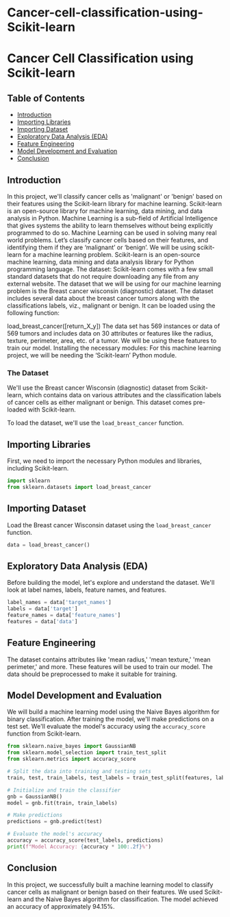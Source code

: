 # Cancer-cell-classification-using-Scikit-learn
 
# Cancer Cell Classification using Scikit-learn

## Table of Contents
- [Introduction](#introduction)
- [Importing Libraries](#importing-libraries)
- [Importing Dataset](#importing-dataset)
- [Exploratory Data Analysis (EDA)](#exploratory-data-analysis)
- [Feature Engineering](#feature-engineering)
- [Model Development and Evaluation](#model-development-and-evaluation)
- [Conclusion](#conclusion)

## Introduction

  In this project, we'll classify cancer cells as 'malignant' or 'benign' based on their features using the Scikit-learn library for machine learning. Scikit-learn is an open-source library for machine learning, data mining, and data analysis in Python.
Machine Learning is a sub-field of Artificial Intelligence that gives systems the ability to learn themselves without being explicitly programmed to do so. Machine Learning can be used in solving many real world problems. 
Let’s classify cancer cells based on their features, and identifying them if they are ‘malignant’ or ‘benign’. We will be using scikit-learn for a machine learning problem. Scikit-learn is an open-source machine learning, data mining and data analysis library for Python programming language.
The dataset: 
Scikit-learn comes with a few small standard datasets that do not require downloading any file from any external website. The dataset that we will be using for our machine learning problem is the Breast cancer wisconsin (diagnostic) dataset. The dataset includes several data about the breast cancer tumors along with the classifications labels, viz., malignant or benign. It can be loaded using the following function: 
 

load_breast_cancer([return_X_y])
The data set has 569 instances or data of 569 tumors and includes data on 30 attributes or features like the radius, texture, perimeter, area, etc. of a tumor. We will be using these features to train our model.
Installing the necessary modules: 
For this machine learning project, we will be needing the ‘Scikit-learn’ Python module.
### The Dataset

We'll use the Breast cancer Wisconsin (diagnostic) dataset from Scikit-learn, which contains data on various attributes and the classification labels of cancer cells as either malignant or benign. This dataset comes pre-loaded with Scikit-learn.

To load the dataset, we'll use the `load_breast_cancer` function.

## Importing Libraries

First, we need to import the necessary Python modules and libraries, including Scikit-learn.

```python
import sklearn
from sklearn.datasets import load_breast_cancer
```

## Importing Dataset

Load the Breast cancer Wisconsin dataset using the `load_breast_cancer` function.

```python
data = load_breast_cancer()
```

## Exploratory Data Analysis (EDA)

Before building the model, let's explore and understand the dataset. We'll look at label names, labels, feature names, and features.

```python
label_names = data['target_names']
labels = data['target']
feature_names = data['feature_names']
features = data['data']
```

## Feature Engineering

The dataset contains attributes like 'mean radius,' 'mean texture,' 'mean perimeter,' and more. These features will be used to train our model. The data should be preprocessed to make it suitable for training.

## Model Development and Evaluation

We will build a machine learning model using the Naive Bayes algorithm for binary classification. After training the model, we'll make predictions on a test set. We'll evaluate the model's accuracy using the `accuracy_score` function from Scikit-learn.

```python
from sklearn.naive_bayes import GaussianNB
from sklearn.model_selection import train_test_split
from sklearn.metrics import accuracy_score

# Split the data into training and testing sets
train, test, train_labels, test_labels = train_test_split(features, labels, test_size=0.33, random_state=42)

# Initialize and train the classifier
gnb = GaussianNB()
model = gnb.fit(train, train_labels)

# Make predictions
predictions = gnb.predict(test)

# Evaluate the model's accuracy
accuracy = accuracy_score(test_labels, predictions)
print(f"Model Accuracy: {accuracy * 100:.2f}%")
```

## Conclusion

In this project, we successfully built a machine learning model to classify cancer cells as malignant or benign based on their features. We used Scikit-learn and the Naive Bayes algorithm for classification. The model achieved an accuracy of approximately 94.15%.

 
